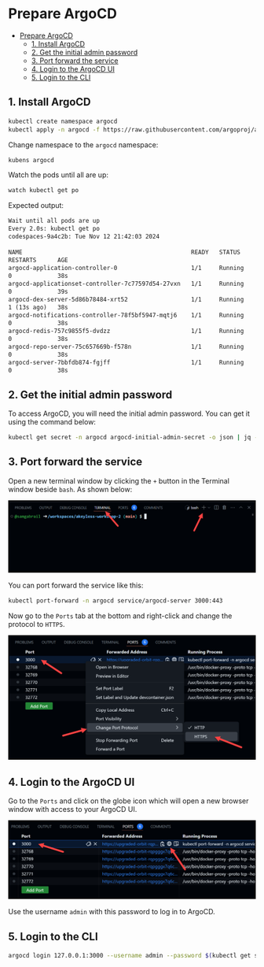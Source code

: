 # Prepare ArgoCD

- [Prepare ArgoCD](#prepare-argocd)
  - [1. Install ArgoCD](#1-install-argocd)
  - [2. Get the initial admin password](#2-get-the-initial-admin-password)
  - [3. Port forward the service](#3-port-forward-the-service)
  - [4. Login to the ArgoCD UI](#4-login-to-the-argocd-ui)
  - [5. Login to the CLI](#5-login-to-the-cli)

## 1. Install ArgoCD

```bash 
kubectl create namespace argocd
kubectl apply -n argocd -f https://raw.githubusercontent.com/argoproj/argo-cd/stable/manifests/install.yaml
```

Change namespace to the `argocd` namespace:

```bash
kubens argocd
```

Watch the pods until all are up:

```bash
watch kubectl get po
```

Expected output:

```
Wait until all pods are up 
Every 2.0s: kubectl get po                                                                                                                                                    codespaces-9a4c2b: Tue Nov 12 21:42:03 2024

NAME                                                READY   STATUS    RESTARTS      AGE
argocd-application-controller-0                     1/1     Running   0             38s
argocd-applicationset-controller-7c77597d54-27vxn   1/1     Running   0             39s
argocd-dex-server-5d86b78484-xrt52                  1/1     Running   1 (13s ago)   38s
argocd-notifications-controller-78f5bf5947-mqtj6    1/1     Running   0             38s
argocd-redis-757c9855f5-dvdzz                       1/1     Running   0             38s
argocd-repo-server-75c657669b-f578n                 1/1     Running   0             38s
argocd-server-7bbfdb874-fgjff                       1/1     Running   0             38s
```

## 2. Get the initial admin password

To access ArgoCD, you will need the initial admin password. You can get it using the command below:

```bash
kubectl get secret -n argocd argocd-initial-admin-secret -o json | jq -r '.data.password' | base64 --decode
```

## 3. Port forward the service

Open a new terminal window by clicking the `+` button in the Terminal window beside `bash`. As shown below:

![alt text](../images/new-terminal.png)

You can port forward the service like this:

```bash
kubectl port-forward -n argocd service/argocd-server 3000:443
```

Now go to the `Ports` tab at the bottom and right-click and change the protocol to `HTTPS`.

![alt text](../images/change-port-protocol.png)

## 4. Login to the ArgoCD UI

Go to the `Ports` and click on the globe icon which will open a new browser window with access to your ArgoCD UI.

![alt text](../images/open-browser.png)

Use the username `admin` with this password to log in to ArgoCD.

## 5. Login to the CLI

```bash
argocd login 127.0.0.1:3000 --username admin --password $(kubectl get secret -n argocd argocd-initial-admin-secret -o json | jq -r '.data.password' | base64 --decode) --grpc-web --insecure
```